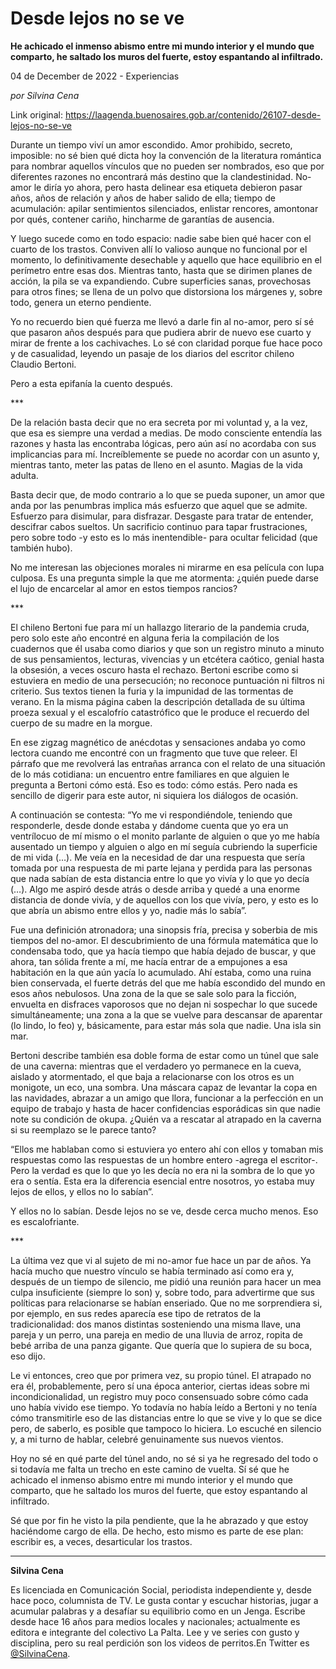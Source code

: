 # Desde lejos no se ve

**He achicado el inmenso abismo entre mi mundo interior y el mundo que comparto, he saltado los muros del fuerte, estoy espantando al infiltrado.**

04 de December de 2022 - Experiencias

_por Silvina Cena_

Link original: https://laagenda.buenosaires.gob.ar/contenido/26107-desde-lejos-no-se-ve



Durante un tiempo viví un amor escondido. Amor prohibido, secreto, imposible: no sé bien qué dicta hoy la convención de la literatura romántica para nombrar aquellos vínculos que no pueden ser nombrados, eso que por diferentes razones no encontrará más destino que la clandestinidad. No-amor le diría yo ahora, pero hasta delinear esa etiqueta debieron pasar años, años de relación y años de haber salido de ella; tiempo de acumulación: apilar sentimientos silenciados, enlistar rencores, amontonar por qués, contener cariño, hincharme de garantías de ausencia.




Y luego sucede como en todo espacio: nadie sabe bien qué hacer con el cuarto de los trastos. Conviven allí lo valioso aunque no funcional por el momento, lo definitivamente desechable y aquello que hace equilibrio en el perímetro entre esas dos. Mientras tanto, hasta que se dirimen planes de acción, la pila se va expandiendo. Cubre superficies sanas, provechosas para otros fines; se llena de un polvo que distorsiona los márgenes y, sobre todo, genera un eterno pendiente.




Yo no recuerdo bien qué fuerza me llevó a darle fin al no-amor, pero sí sé que pasaron años después para que pudiera abrir de nuevo ese cuarto y mirar de frente a los cachivaches. Lo sé con claridad porque fue hace poco y de casualidad, leyendo un pasaje de los diarios del escritor chileno Claudio Bertoni.




Pero a esta epifanía la cuento después.




\*\*\*




De la relación basta decir que no era secreta por mi voluntad y, a la vez, que esa es siempre una verdad a medias. De modo consciente entendía las razones y hasta las encontraba lógicas, pero aún así no acordaba con sus implicancias para mí. Increíblemente se puede no acordar con un asunto y, mientras tanto, meter las patas de lleno en el asunto. Magias de la vida adulta.




Basta decir que, de modo contrario a lo que se pueda suponer, un amor que anda por las penumbras implica más esfuerzo que aquel que se admite. Esfuerzo para disimular, para disfrazar. Desgaste para tratar de entender, descifrar cabos sueltos. Un sacrificio continuo para tapar frustraciones, pero sobre todo -y esto es lo más inentendible- para ocultar felicidad (que también hubo).




No me interesan las objeciones morales ni mirarme en esa película con lupa culposa. Es una pregunta simple la que me atormenta: ¿quién puede darse el lujo de encarcelar al amor en estos tiempos rancios?




\*\*\*




El chileno Bertoni fue para mí un hallazgo literario de la pandemia cruda, pero solo este año encontré en alguna feria la compilación de los cuadernos que él usaba como diarios y que son un registro minuto a minuto de sus pensamientos, lecturas, vivencias y un etcétera caótico, genial hasta la obsesión, a veces oscuro hasta el rechazo. Bertoni escribe como si estuviera en medio de una persecución; no reconoce puntuación ni filtros ni criterio. Sus textos tienen la furia y la impunidad de las tormentas de verano. En la misma página caben la descripción detallada de su última proeza sexual y el escalofrío catastrófico que le produce el recuerdo del cuerpo de su madre en la morgue.




En ese zigzag magnético de anécdotas y sensaciones andaba yo como lectora cuando me encontré con un fragmento que tuve que releer. El párrafo que me revolverá las entrañas arranca con el relato de una situación de lo más cotidiana: un encuentro entre familiares en que alguien le pregunta a Bertoni cómo está. Eso es todo: cómo estás. Pero nada es sencillo de digerir para este autor, ni siquiera los diálogos de ocasión.




A continuación se contesta: “Yo me vi respondiéndole, teniendo que responderle, desde donde estaba y dándome cuenta que yo era un ventrílocuo de mí mismo o el monito parlante de alguien o que yo me había ausentado un tiempo y alguien o algo en mí seguía cubriendo la superficie de mi vida (…). Me veía en la necesidad de dar una respuesta que sería tomada por una respuesta de mi parte lejana y perdida para las personas que nada sabían de esta distancia entre lo que yo vivía y lo que yo decía (…). Algo me aspiró desde atrás o desde arriba y quedé a una enorme distancia de donde vivía, y de aquellos con los que vivía, pero, y esto es lo que abría un abismo entre ellos y yo, nadie más lo sabía”.




Fue una definición atronadora; una sinopsis fría, precisa y soberbia de mis tiempos del no-amor. El descubrimiento de una fórmula matemática que lo condensaba todo, que ya hacía tiempo que había dejado de buscar, y que ahora, tan sólida frente a mí, me hacía entrar de a empujones a esa habitación en la que aún yacía lo acumulado. Ahí estaba, como una ruina bien conservada, el fuerte detrás del que me había escondido del mundo en esos años nebulosos. Una zona de la que se sale solo para la ficción, envuelta en disfraces vaporosos que no dejan ni sospechar lo que sucede simultáneamente; una zona a la que se vuelve para descansar de aparentar (lo lindo, lo feo) y, básicamente, para estar más sola que nadie. Una isla sin mar.




Bertoni describe también esa doble forma de estar como un túnel que sale de una caverna: mientras que el verdadero yo permanece en la cueva, aislado y atormentado, el que baja a relacionarse con los otros es un monigote, un eco, una sombra. Una máscara capaz de levantar la copa en las navidades, abrazar a un amigo que llora, funcionar a la perfección en un equipo de trabajo y hasta de hacer confidencias esporádicas sin que nadie note su condición de okupa. ¿Quién va a rescatar al atrapado en la caverna si su reemplazo se le parece tanto?




“Ellos me hablaban como si estuviera yo entero ahí con ellos y tomaban mis respuestas como las respuestas de un hombre entero -agrega el escritor-. Pero la verdad es que lo que yo les decía no era ni la sombra de lo que yo era o sentía. Esta era la diferencia esencial entre nosotros, yo estaba muy lejos de ellos, y ellos no lo sabían”.




Y ellos no lo sabían. Desde lejos no se ve, desde cerca mucho menos. Eso es escalofriante.




\*\*\*




La última vez que vi al sujeto de mi no-amor fue hace un par de años. Ya hacía mucho que nuestro vínculo se había terminado así como era y, después de un tiempo de silencio, me pidió una reunión para hacer un mea culpa insuficiente (siempre lo son) y, sobre todo, para advertirme que sus políticas para relacionarse se habían enseriado. Que no me sorprendiera si, por ejemplo, en sus redes aparecía ese tipo de retratos de la tradicionalidad: dos manos distintas sosteniendo una misma llave, una pareja y un perro, una pareja en medio de una lluvia de arroz, ropita de bebé arriba de una panza gigante. Que quería que lo supiera de su boca, eso dijo.




Le vi entonces, creo que por primera vez, su propio túnel. El atrapado no era él, probablemente, pero sí una época anterior, ciertas ideas sobre mi incondicionalidad, un registro muy poco consensuado sobre cómo cada uno había vivido ese tiempo. Yo todavía no había leído a Bertoni y no tenía cómo transmitirle eso de las distancias entre lo que se vive y lo que se dice pero, de saberlo, es posible que tampoco lo hiciera. Lo escuché en silencio y, a mi turno de hablar, celebré genuinamente sus nuevos vientos.




Hoy no sé en qué parte del túnel ando, no sé si ya he regresado del todo o si todavía me falta un trecho en este camino de vuelta. Sí sé que he achicado el inmenso abismo entre mi mundo interior y el mundo que comparto, que he saltado los muros del fuerte, que estoy espantando al infiltrado.




Sé que por fin he visto la pila pendiente, que la he abrazado y que estoy haciéndome cargo de ella. De hecho, esto mismo es parte de ese plan: escribir es, a veces, desarticular los trastos.




---




**Silvina Cena**




Es licenciada en Comunicación Social, periodista independiente y, desde hace poco, columnista de TV. Le gusta contar y escuchar historias, jugar a acumular palabras y a desafíar su equilibrio como en un Jenga. Escribe desde hace 16 años para medios locales y nacionales; actualmente es editora e integrante del colectivo La Palta. Lee y ve series con gusto y disciplina, pero su real perdición son los videos de perritos.En Twitter es [@SilvinaCena](https://twitter.com/SilvinaCena).



